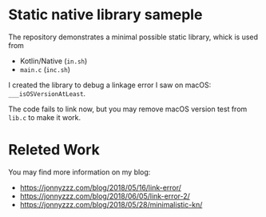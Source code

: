 Static native library sameple
=============================


The repository demonstrates a minimal possible static library,
whick is used from 
 - Kotlin/Native (`in.sh`)
 - `main.c` (`inc.sh`)

I created the library to debug a linkage error I saw on macOS: `___isOSVersionAtLeast`.

The code fails to link now, but you may remove macOS version test from `lib.c` to make it work.


Releted Work
============

You may find more information on my blog:

- https://jonnyzzz.com/blog/2018/05/16/link-error/
- https://jonnyzzz.com/blog/2018/06/05/link-error-2/
- https://jonnyzzz.com/blog/2018/05/28/minimalistic-kn/



